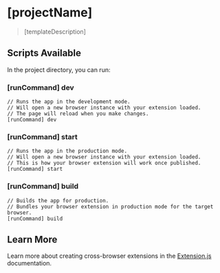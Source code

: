 # [projectName]

> [templateDescription]

## Scripts Available

In the project directory, you can run:

### [runCommand] dev

```
// Runs the app in the development mode.
// Will open a new browser instance with your extension loaded.
// The page will reload when you make changes.
[runCommand] dev
```

### [runCommand] start

```
// Runs the app in the production mode.
// Will open a new browser instance with your extension loaded.
// This is how your browser extension will work once published.
[runCommand] start
```

### [runCommand] build

```
// Builds the app for production.
// Bundles your browser extension in production mode for the target browser.
[runCommand] build
```

## Learn More

Learn more about creating cross-browser extensions in the [Extension.js](https://extension.js.org) documentation.
